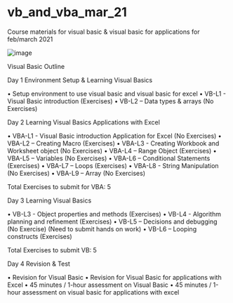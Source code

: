 # vb_and_vba_mar_21
Course materials for visual basic &amp; visual basic for applications for feb/march 2021

![image](https://user-images.githubusercontent.com/22993048/109147028-80d6d380-779f-11eb-822b-4fd458ba3481.png)

Visual Basic Outline

Day 1
Environment Setup & Learning Visual Basics

•	Setup environment to use visual basic and visual basic for excel
•	VB-L1 - Visual Basic introduction (Exercises)
•	VB-L2 – Data types & arrays (No Exercises)

Day 2
Learning Visual Basics Applications with Excel

•	VBA-L1 - Visual Basic introduction Application for Excel (No Exercises)
•	VBA-L2 – Creating Macro (Exercises)
•	VBA-L3 - Creating Workbook and Worksheet object (No Exercises)
•	VBA-L4 – Range Object (Exercises)
•	VBA-L5 – Variables (No Exercises)
•	VBA-L6 – Conditional Statements (Exercises)
•	VBA-L7 – Loops (Exercises)
•	VBA-L8 - String Manipulation (No Exercises)
•	VBA-L9 – Array (No Exercises)

Total Exercises to submit for VBA: 5

Day 3
Learning Visual Basics

•	VB-L3 - Object properties and methods (Exercises)
•	VB-L4 - Algorithm planning and refinement (Exercises)
•	VB-L5 – Decisions and debugging (No Exercise) (Need to submit hands on work)
•	VB-L6 – Looping constructs (Exercises)

Total Exercises to submit VB: 5

Day 4
Revision & Test

•	Revision for Visual Basic
•	Revision for Visual Basic for applications with Excel
•	45 minutes / 1-hour assessment on Visual Basic
•	45 minutes / 1-hour assessment on visual basic for applications with excel


